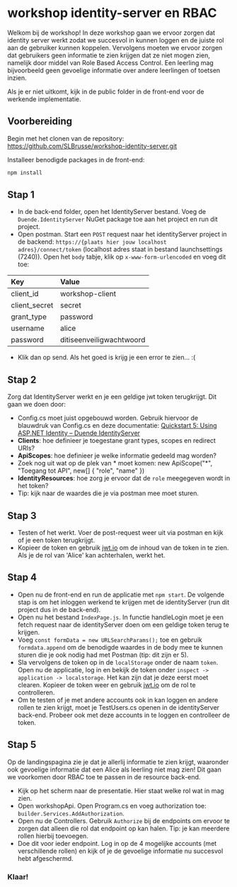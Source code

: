 # workshop identity-server en RBAC

Welkom bij de workshop! In deze workshop gaan we ervoor zorgen dat identity server werkt zodat we succesvol in kunnen loggen en de juiste rol aan de gebruiker kunnen koppelen. Vervolgens moeten we ervoor zorgen dat gebruikers geen informatie te zien krijgen dat ze niet mogen zien, namelijk door middel van Role Based Access Control. Een leerling mag bijvoorbeeld geen gevoelige informatie over andere leerlingen of toetsen inzien. 

Als je er niet uitkomt, kijk in de public folder in de front-end voor de werkende implementatie.

## Voorbereiding
Begin met het clonen van de repository:
https://github.com/SLBrusse/workshop-identity-server.git

Installeer benodigde packages in de front-end:
```bash
npm install
 ```

## Stap 1
- In de back-end folder, open het IdentityServer bestand. Voeg de `Duende.IdentityServer` NuGet package toe aan het project en run dit project. 
- Open postman. Start een `POST` request naar het identityServer project in de backend: `https://{plaats hier jouw localhost adres}/connect/token` (localhost adres staat in bestand launchsettings (7240)). Open het `body` tabje, klik op `x-www-form-urlencoded` en voeg dit toe:

| Key           | Value          |
|:--------------|:---------------|
| client_id     | workshop-client  |
| client_secret | secret         |
| grant_type    | password       |
| username      | alice          |
| password      | ditiseenveiligwachtwoord       |

- Klik dan op send. Als het goed is krijg je een error te zien... :(

## Stap 2
Zorg dat IdentityServer werkt en je een geldige jwt token terugkrijgt. Dit gaan we doen door:
- Config.cs moet juist opgebouwd worden. Gebruik hiervoor de blauwdruk van Config.cs en deze documentatie:
[Quickstart 5: Using ASP.NET Identity – Duende IdentityServer](https://docs.duendesoftware.com/identityserver/quickstarts/5-aspnetid/)
- **Clients**: hoe definieer je toegestane grant types, scopes en redirect URIs?
- **ApiScopes**: hoe definieer je welke informatie gedeeld mag worden?
- Zoek nog uit wat op de plek van * moet komen: new ApiScope("*", "Toegang tot API", new[] { "role", "name" })
- **IdentityResources**: hoe zorg je ervoor dat de `role` meegegeven wordt in het token?
- Tip: kijk naar de waardes die je via postman mee moet sturen. 

## Stap 3
- Testen of het werkt. Voer de post-request weer uit via postman en kijk of je een token terugkrijgt.
- Kopieer de token en gebruik [jwt.io](https://jwt.io) om de inhoud van de token in te zien. Als je de rol van 'Alice' kan achterhalen, werkt het. 

## Stap 4
- Open nu de front-end en run de applicatie met `npm start`. De volgende stap is om het inloggen werkend te krijgen met de identityServer (run dit project dus in de back-end).
- Open nu het bestand `IndexPage.js`. In functie handleLogin moet je een fetch request naar de identityServer doen om een geldige token terug te krijgen. 
- Voeg `const formData = new URLSearchParams();` toe en gebruik `formdata.append` om de benodigde waardes in de body mee te kunnen sturen die je ook nodig had met Postman (tip: dit zijn er 5). 
- Sla vervolgens de token op in de `localStorage` onder de naam `token`. Open nu de applicatie, log in en bekijk de token onder `inspect -> application -> localstorage`. Het kan zijn dat je deze eerst moet clearen. Kopieer de token weer en gebruik [jwt.io](https://jwt.io) om de rol te controlleren. 
- Om te testen of je met andere accounts ook in kan loggen en andere rollen te zien krijgt, moet je TestUsers.cs openen in de identityServer back-end. Probeer ook met deze accounts in te loggen en controlleer de token. 

## Stap 5
Op de landingspagina zie je dat je allerlij informatie te zien krijgt, waaronder ook gevoelige informatie dat een Alice als leerling niet mag zien! Dit gaan we voorkomen door RBAC toe te passen in de resource back-end. 
- Kijk op het scherm naar de presentatie. Hier staat welke rol wat in mag zien. 
- Open workshopApi. Open Program.cs en voeg authorization toe: `builder.Services.AddAuthorization`.
- Open nu de Controllers. Gebruik `Authorize` bij de endpoints om ervoor te zorgen dat alleen die rol dat endpoint op kan halen. Tip: je kan meerdere rollen hierbij toevoegen.
- Doe dit voor ieder endpoint. Log in op de 4 mogelijke accounts (met verschillende rollen) en kijk of je de gevoelige informatie nu succesvol hebt afgeschermd. 

### Klaar!
